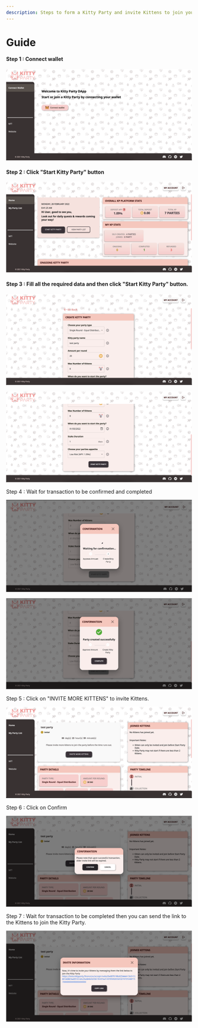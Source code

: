 ```yaml
---
description: Steps to form a Kitty Party and invite Kittens to join your Kitty Party.
---
```


# Guide

#### Step 1 : Connect wallet

![](<../.gitbook/assets/connect wallet>)

#### Step 2 : Click "Start Kitty Party" button

![](<../.gitbook/assets/start kitty>)

#### Step 3 : Fill all the required data and then click "Start Kitty Party" button.

![](<../.gitbook/assets/button (1)>)

![](../.gitbook/assets/button)

Step 4 : Wait for transaction to be confirmed and completed

![](../.gitbook/assets/tx)

![](../.gitbook/assets/tx1)

Step 5 : Click on "INVITE MORE KITTENS" to invite Kittens.

![](../.gitbook/assets/kittens)

Step 6 : Click on Confirm

![](../.gitbook/assets/confirm)

Step 7 : Wait for transaction to be completed then you can send the link to the Kittens to join the Kitty Party.

![](../.gitbook/assets/final)
